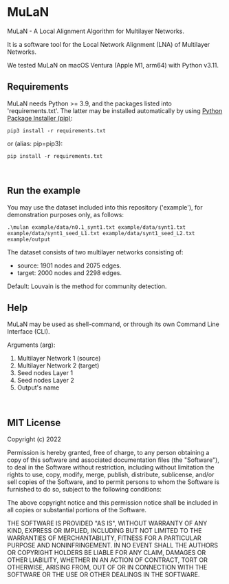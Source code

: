 # MuLaN
MuLaN - A Local Alignment Algorithm for Multilayer Networks.

It is a software tool for the Local Network Alignment (LNA) of Multilayer Networks.

We tested MuLaN on macOS Ventura (Apple M1, arm64) with Python v3.11.

## Requirements
MuLaN needs Python >= 3.9, and the packages listed into 'requirements.txt'. The latter may be installed automatically by using [Python Package Installer (pip)](https://pip.pypa.io/en/stable/):

```
pip3 install -r requirements.txt
```

or (alias: pip=pip3):

```
pip install -r requirements.txt
```
<br />

## Run the example
You may use the dataset included into this repository ('example'), for demonstration purposes only, as follows:

```
.\mulan example/data/n0.1_synt1.txt example/data/synt1.txt example/data/synt1_seed_L1.txt example/data/synt1_seed_L2.txt example/output
```

The dataset consists of two multilayer networks consisting of:
- source: 1901 nodes and 2075 edges.
- target: 2000 nodes and 2298 edges.

Default: Louvain is the method for community detection.

## Help
MuLaN may be used as shell-command, or through its own Command Line Interface (CLI).

Arguments (arg):
1) Multilayer Network 1 (source)
2) Multilayer Network 2 (target)
3) Seed nodes Layer 1
4) Seed nodes Layer 2
5) Output's name

<br />

## MIT License

Copyright (c) 2022

Permission is hereby granted, free of charge, to any person obtaining a copy
of this software and associated documentation files (the "Software"), to deal
in the Software without restriction, including without limitation the rights
to use, copy, modify, merge, publish, distribute, sublicense, and/or sell
copies of the Software, and to permit persons to whom the Software is
furnished to do so, subject to the following conditions:

The above copyright notice and this permission notice shall be included in all
copies or substantial portions of the Software.

THE SOFTWARE IS PROVIDED "AS IS", WITHOUT WARRANTY OF ANY KIND, EXPRESS OR
IMPLIED, INCLUDING BUT NOT LIMITED TO THE WARRANTIES OF MERCHANTABILITY,
FITNESS FOR A PARTICULAR PURPOSE AND NONINFRINGEMENT. IN NO EVENT SHALL THE
AUTHORS OR COPYRIGHT HOLDERS BE LIABLE FOR ANY CLAIM, DAMAGES OR OTHER
LIABILITY, WHETHER IN AN ACTION OF CONTRACT, TORT OR OTHERWISE, ARISING FROM,
OUT OF OR IN CONNECTION WITH THE SOFTWARE OR THE USE OR OTHER DEALINGS IN THE
SOFTWARE.
